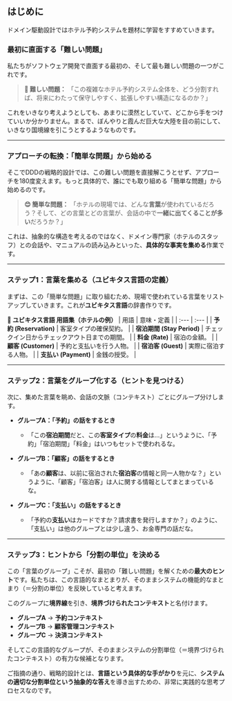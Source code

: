 ## はじめに

ドメイン駆動設計ではホテル予約システムを題材に学習をすすめていきます。

### 最初に直面する「難しい問題」

私たちがソフトウェア開発で直面する最初の、そして最も難しい問題の一つがこれです。

> **🤔 難しい問題：**
> 「この複雑なホテル予約システム全体を、どう分割すれば、将来にわたって保守しやすく、拡張しやすい構造になるのか？」

これをいきなり考えようとしても、あまりに漠然としていて、どこから手をつけていいか分かりません。まるで、ぼんやりと霞んだ巨大な大陸を目の前にして、いきなり国境線を引こうとするようなものです。

---
### アプローチの転換：「簡単な問題」から始める

そこでDDDの戦略的設計では、この難しい問題を直接解こうとせず、アプローチを180度変えます。もっと具体的で、誰にでも取り組める「簡単な問題」から始めるのです。

> **😊 簡単な問題：**
> 「ホテルの現場では、どんな**言葉**が使われているだろう？そして、どの言葉とどの言葉が、会話の中で**一緒に出てくることが多い**だろうか？」

これは、抽象的な構造を考えるのではなく、ドメイン専門家（ホテルのスタッフ）との会話や、マニュアルの読み込みといった、**具体的な事実を集める**作業です。

---
### ステップ1：言葉を集める（ユビキタス言語の定義）

まずは、この「簡単な問題」に取り組むため、現場で使われている言葉をリストアップしていきます。これが**ユビキタス言語**の辞書作りです。

**📝 ユビキタス言語 用語集（ホテルの例）**
| 用語 | 意味・定義 |
| :--- | :--- |
| **予約 (Reservation)** | 客室タイプの確保契約。 |
| **宿泊期間 (Stay Period)** | チェックイン日からチェックアウト日までの期間。 |
| **料金 (Rate)** | 宿泊の金額。 |
| **顧客 (Customer)** | 予約と支払いを行う人物。 |
| **宿泊客 (Guest)** | 実際に宿泊する人物。 |
| **支払い (Payment)** | 金銭の授受。 |

---
### ステップ2：言葉をグループ化する（ヒントを見つける）

次に、集めた言葉を眺め、会話の文脈（コンテキスト）ごとにグループ分けします。

* **グループA：「予約」の話をするとき**
    * 「この**宿泊期間**だと、この**客室タイプ**の**料金**は…」というように、「予約」「宿泊期間」「料金」はいつもセットで使われるな。

* **グループB：「顧客」の話をするとき**
    * 「あの**顧客**は、以前に宿泊された**宿泊客**の情報と同一人物かな？」というように、「顧客」「宿泊客」は人に関する情報としてまとまっているな。

* **グループC：「支払い」の話をするとき**
    * 「予約の**支払い**はカードですか？請求書を発行しますか？」のように、「支払い」は他のグループとは少し違う、お金専門の話だな。



---
### ステップ3：ヒントから「分割の単位」を決める

この「言葉のグループ」こそが、最初の「難しい問題」を解くための**最大のヒント**です。私たちは、この言語的なまとまりが、そのままシステムの機能的なまとまり（＝分割の単位）を反映していると考えます。

このグループに**境界線**を引き、**境界づけられたコンテキスト**と名付けます。

* **グループA** → **予約コンテキスト**
* **グループB** → **顧客管理コンテキスト**
* **グループC** → **決済コンテキスト**


そしてこの言語的なグループが、そのままシステムの分割単位（＝境界づけられたコンテキスト）の有力な候補となります。

ご指摘の通り、戦略的設計とは、**言語という具体的な手がかり**を元に、**システムの適切な分割単位という抽象的な答え**を導き出すための、非常に実践的な思考プロセスなのです。